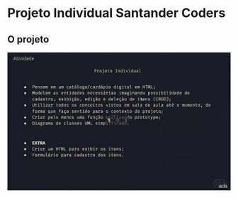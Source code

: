 # Projeto Individual Santander Coders

## O projeto
<img src="./projeto_individual.jpeg" width=600/>